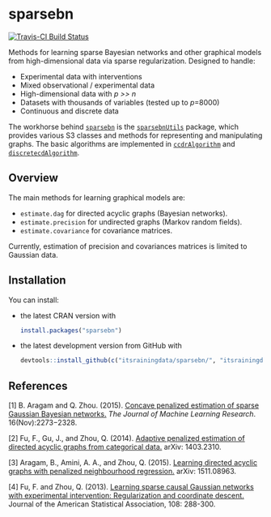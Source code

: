 sparsebn
========

[![Travis-CI Build Status](https://travis-ci.org/itsrainingdata/sparsebn.svg?branch=master)](https://travis-ci.org/itsrainingdata/sparsebn)

Methods for learning sparse Bayesian networks and other graphical models from high-dimensional data via sparse regularization. Designed to handle:

-   Experimental data with interventions
-   Mixed observational / experimental data
-   High-dimensional data with *p &gt;&gt; n*
-   Datasets with thousands of variables (tested up to *p*=8000)
-   Continuous and discrete data

The workhorse behind [`sparsebn`](http://www.github.com/itsrainingdata/sparsebn/) is the [`sparsebnUtils`](http://www.github.com/itsrainingdata/sparsebnUtils/) package, which provides various S3 classes and methods for representing and manipulating graphs. The basic algorithms are implemented in [`ccdrAlgorithm`](http://www.github.com/itsrainingdata/ccdrAlgorithm/) and [`discretecdAlgorithm`](http://www.github.com/gujyjean/discretecdAlgorithm/).

Overview
--------

The main methods for learning graphical models are:

-   `estimate.dag` for directed acyclic graphs (Bayesian networks).
-   `estimate.precision` for undirected graphs (Markov random fields).
-   `estimate.covariance` for covariance matrices.

Currently, estimation of precision and covariances matrices is limited to Gaussian data.

Installation
------------

You can install:

-   the latest CRAN version with

    ``` r
    install.packages("sparsebn")
    ```

-   the latest development version from GitHub with

    ``` r
    devtools::install_github(c("itsrainingdata/sparsebn/", "itsrainingdata/sparsebnUtils/dev", "itsrainingdata/ccdrAlgorithm/dev", "gujyjean/discretecdAlgorithm"))
    ```

References
----------

\[1\] B. Aragam and Q. Zhou. (2015). [Concave penalized estimation of sparse Gaussian Bayesian networks.](http://jmlr.org/papers/v16/aragam15a.html) *The Journal of Machine Learning Research*. 16(Nov):2273−2328.

\[2\] Fu, F., Gu, J., and Zhou, Q. (2014). [Adaptive penalized estimation of directed acyclic graphs from categorical data.](http://arxiv.org/abs/1403.2310) arXiv: 1403.2310.

\[3\] Aragam, B., Amini, A. A., and Zhou, Q. (2015). [Learning directed acyclic graphs with penalized neighbourhood regression.](http://arxiv.org/abs/1511.08963) arXiv: 1511.08963.

\[4\] Fu, F. and Zhou, Q. (2013). [Learning sparse causal Gaussian networks with experimental intervention: Regularization and coordinate descent.](http://amstat.tandfonline.com/doi/abs/10.1080/01621459.2012.754359) Journal of the American Statistical Association, 108: 288-300.
